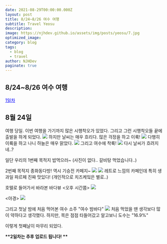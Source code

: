 ```yaml
---
date: 2021-08-29T00:00:00.000Z
layout: post
title: 8/24~8/26 여수 여행
subtitle: Travel Yeosu
description: 
image: https://njhdev.github.io/assets/img/posts/yeosu/7.jpg
optimized_image: 
category: blog
tags:
  - blog
  - travel
author: NJHDev
paginate: true
---
```


## 8/24~8/26 여수 여행

<a href="#8월 24일" style="color:blue">1일차</a></li>

## 8월 24일
여행 당일. 이번 여행을 가기까지 많은 시행착오가 있었다.
그리고 그런 시행착오들 끝에 출발을 하게 되었다.
<img src="./assets/img/posts/yeosu/1.jpg">
하지만 날씨는 매우 흐리다.
많은 걱정을 하고 이륙!
<img src="./assets/img/posts/yeosu/2.jpg">
다행히 이륙을 하고 나니 하늘은 매우 맑았다.
<img src="./assets/img/posts/yeosu/3.jpg">
그리고 여수에 착륙!
<img src="./assets/img/posts/yeosu/4.jpg">
다시 날씨가 흐려지네..?

일단 우리의 1번째 목적지
밥먹으러~ (사진이 없다.. 갈비탕 먹었습니다..)

2번째 목적지 종화동다방!
역시 기승전 카페지~
<img src="./assets/img/posts/yeosu/5.jpg">
<img src="./assets/img/posts/yeosu/6.jpg">
레트로 느낌의 카페인데 특히 생과일 파르페 진짜 맛있다!
(개인적으로 치즈케잌은 별로..)

호텔로 들어가서 바라본 바다뷰
<오후 시간쯤>
<img src="./assets/img/posts/yeosu/7.jpg">

<야경>
<img src="./assets/img/posts/yeosu/8.jpg">

그리고 첫날 밤에 처음 먹어본 여수 소주 "여수 밤바다"
<img src="./assets/img/posts/yeosu/9.jpg">
처음 먹었을 땐 생각보다 많이 약하다고 생각했다.
하지만, 목은 점점 타들어갔고 알고보니 도수는 "16.9%"

이렇게 첫째날이 마무리 되었다.

**\*\*2일차는 추후 업로드 됩니다! \*\*** 
